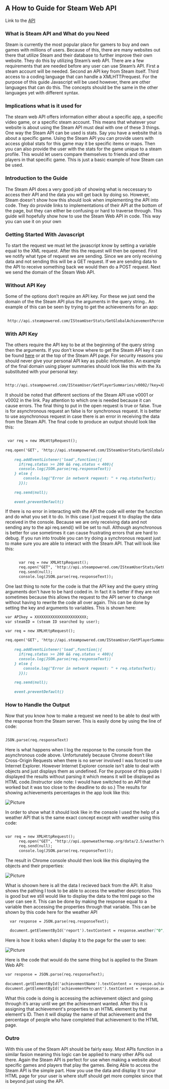 ## A How to Guide for Steam Web API

Link to the [API](https://developer.valvesoftware.com/wiki/Steam_Web_API)

### What is Steam API and What do you Need

Steam is currently the most popular place for gamers to buy and own games with millions of users. Because of this, there are many websites out there that utilize Steam and their database to further improve their own website. They do this by utilizing Steam’s web API. There are a few requirements that are needed before any user can use Steam’s API. First a steam account will be needed. Second an API key from Steam itself. Third access to a coding language that can handle a XMLHTTPrequest. For the purpose of this guide Javascript will be used however, there are other languages that can do this. The concepts should be the same in the other languages yet with different syntax. 

### Implications what is it used for

The steam web API offers information either about a specific app, a specific video game, or a specific steam account. This means that whatever your website is about using the Steam API must deal with one of these 3 things. One way the Steam API can be used is stats. Say you have a website that is about a specific game. Using the Steam API you can provide users with access global stats for this game may it be specific items or maps. Then you can also provide the user with the stats for the game unique to a steam profile. This would let users compare themselves to friends and other players in that specific game. This is just a basic example of how Steam can be used.

### Introduction to the Guide

The Steam API does a very good job of showing what is neccessary to access their API and the data you will get back by doing so. However, Steam doesn't show how this should look when implementing the API into code. They do provide links to implementations of their API at the bottom of the page, but they can either be confusing or hard to traverse through. This guide will hopefully show how to use the Steam Web API in code. This way you can use it on your own

### Getting Started With Javascript
	
  To start the request we must let the javascript know by setting a variable equal to the XML request. After this the request will then be opened. First we notify what type of request we are sending. Since we are only receiving data and not sending this will be a GET request. If we are sending data to the API to receive something back we would then do a POST request. Next we send the domain of the Steam Web API.
	
### Without API Key

Some of the options don’t require an API key. For these we just send the domain of the the Steam API plus the arguments in the query string.. An example of this can be seen by trying to get the achievements for an app:

```markdown
 
 http://api.steampowered.com/ISteamUserStats/GetGlobalAchievementPercentagesForApp/v0002/?gameid=440&format=xml

```
### With API Key

The others require the API  key to be at the beginning of the query string then the arguments. If you don’t know where to get the Steam API key it can be found [here](https://steamcommunity.com/login/home/?goto=%2Fdev%2Fapikey) or at the top of the Steam API page. For security reasons you should never give your personal API key as public information. An example of the final domain using player summaries should look like this with the Xs substituted with your personal key:

```markdown

http://api.steampowered.com/ISteamUser/GetPlayerSummaries/v0002/?key=XXXXXXXXXXXXXXXXXXXXXXX&steamids=76561197960435530

```

It should be noted that different sections of the Steam API use v0001 or v0002 in the link. Pay attention to which one is needed because it can cause errors. The final thing to put in the open request is true or false. True is for asynchronous  request an false is for synchronous request. It is better to use asynchronous request in case there is an error in receiving the data from the Steam API. The final code to produce an output should look like this:

```markdown

 var req = new XMLHttpRequest();
  
req.open('GET', 'http://api.steampowered.com/ISteamUserStats/GetGlobalAchievementPercentagesForApp/v0002/?gameid=440&format=xml', true);
   
    req.addEventListener('load',function(){
      if(req.status >= 200 && req.status < 400){
	  console.log(JSON.parse(req.responseText))
    } else {
        console.log("Error in network request: " + req.statusText);
      }});
    
    req.send(null);
	
    event.preventDefault()


```

If there is no error in interacting with the API the code will enter the function and do what you set it to do. In this case I just request it to display the data received in the console. Because we are only receiving data and not sending any to the api req.send() will be set to null. Although asynchronous is better for use sometimes it can cause frustrating errors that are hard to debug. If you run into trouble you can try doing a synchronous request just to make sure you are able to interact with the Steam API. That will look like this:

```markdown

      var req = new XMLHttpRequest();
      req.open("GET", 'http://api.steampowered.com/ISteamUserStats/GetGlobalAchievementPercentagesForApp/v0002/?gameid=440&format=xml', false);
      req.send(null);
      console.log(JSON.parse(req.responseText));


```

One last thing to note for the code is that the API key and the query string arguments don't have to be hard coded in. In fact it is better if they are not sometimes because this allows the request to the API server to change without having to rewrite the code all over again. This can be done by setting the key and arguments to variables. This is shown here:

```markdown
var APIkey = XXXXXXXXXXXXXXXXXXXXXXX;
var steamID = (steam ID searched by user);

var req = new XMLHttpRequest();
  
req.open('GET', 'http://api.steampowered.com/ISteamUser/GetPlayerSummaries/v0002/?key=' + APIkey + '&steamids=' + steamID, true);
   
    req.addEventListener('load',function(){
      if(req.status >= 200 && req.status < 400){
	  console.log(JSON.parse(req.responseText))
    } else {
        console.log("Error in network request: " + req.statusText);
      }});
    
    req.send(null);
	
    event.preventDefault()


```

### How to Handle the Output
	
Now that you know how to make a request we need to be able to deal with the response from the Steam server. This is easily done by using the line of code:

```markdown

JSON.parse(req.responseText)

```

Here is what happens when I log the response to the console from the asynchronous code above. Unfortunately because Chrome doesn’t like Cross-Origin Requests when there is no server involved I was forced to use Internet Explorer. However Internet Explorer console isn't able to deal with objects and just displays them as undefined. For the purpose of this guide I displayed the results without parsing it which means it will be displayed as HTML code.(Instructor side note: I would have switched to an API that worked but it was too close to the deadline to do so.) The results for showing achievements percentages in the app look like this:



![Picture](https://cloud.githubusercontent.com/assets/25128961/23541487/7875a6aa-ff9c-11e6-94c2-eb4087a3ceb6.png)



In order to show what it should look like in the console I used the help of a weather API that is the same exact concept except with weather using this code:

```markdown

var req = new XMLHttpRequest();
      req.open("GET", "http://api.openweathermap.org/data/2.5/weather?q=Corvallis,or&appid=XXXXXXXXXXXXXXXXXX", false);
      req.send(null);
      console.log(JSON.parse(req.responseText));

```
The result in Chrome console  should then look like this displaying the objects and their properties:



![Picture](https://cloud.githubusercontent.com/assets/25128961/23541620/6d5e05c2-ff9d-11e6-9f73-75f780b000d0.png)



What is shoown here is all the data I recieved back from the API. It also shows the pathing I took to be able to access the weather description. This is good but we still would like to display the data to the html page so the user can see it. This can be done by making the response equal to a variable then accessing the properties through that variable. This can be shown by this code here for the weather API
```markdown
  var response = JSON.parse(req.responseText);
     
  document.getElementById('report').textContent = response.weather["0"].description;
```
Here is how it looks when I display it to the page for the user to see:



![Picture](https://cloud.githubusercontent.com/assets/25128961/23541671/b6cf204c-ff9d-11e6-92c2-c9e584710201.png)



Here is the code that would do the same thing but is applied to the Steam Web API:
```markdown
var response = JSON.parse(req.responseText);
     
document.getElementById('achievementName').textContent = response.achievements["3"].name;
document.getElementById('achievementPercent').textContent = response.achievements["3"].percent;
```

What this code is doing is accessing the achievement object and going through it’s array until we get the achievement wanted. After this it is assigning that achievement's properties to an HTML element by that element's ID. Then it will display the name of that achievement and the percentage of people who have completed that achievement to the HTML page. 
	
	

### Outro

With this use of the Steam API should be fairly easy. Most APIs function in a similar fasion meaning this logic can be applied to many other APIs out there. Again the Steam API is perfect for use when making a website about specific games and players that play the games. Being Able to access the Steam API is the simple part. How you use the data and display it to your HTML page for your user is where stuff should get more complex since that is beyond just using the API. 


